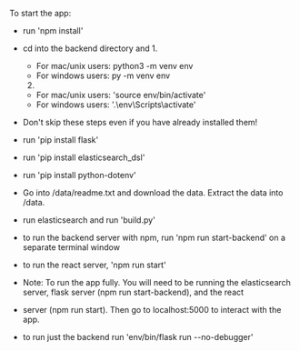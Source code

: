 To start the app:

- run 'npm install'

- cd into the backend directory and
  1. 
    - For mac/unix users: python3 -m venv env
    - For windows users: py -m venv env
  2.
    - For mac/unix users: 'source env/bin/activate'
    - For windows users: '.\env\Scripts\activate'

- Don't skip these steps even if you have already installed them!
- run 'pip install flask'
- run 'pip install elasticsearch_dsl'
- run 'pip install python-dotenv'

- Go into /data/readme.txt and download the data. Extract the data into /data.
- run elasticsearch and run 'build.py'


- to run the backend server with npm, run 'npm run start-backend' on a separate terminal window
- to run the react server, 'npm run start'  

- Note: To run the app fully. You will need to be running the elasticsearch server, flask server (npm run start-backend), and the react
- server (npm run start). Then go to localhost:5000 to interact with the app. 

- to run just the backend run 'env/bin/flask run --no-debugger'


